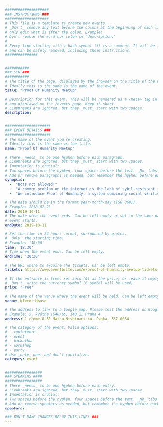 ```yaml
---
####################
### INSTRUCTIONS ###
####################
# This file is a template to create new events.
# _Don't_ remove any text before the colons at the beginning of each line,
# only edit what is after the colon. Example:
# Don't remove the word nor colon on 'description:'
#
# Every line starting with a hash symbol (#) is a comment. It will be ignored
# and can be safely removed, including these instructions.
###############


###########
### SEO ###
###########
# The title of the page, displayed by the browser on the title of the window.
# Ideally this is the same as the name of the event.
title: "Proof Of Humanity Meetup"

# Description for this event. This will be rendered as a <meta> tag in the HTML,
# and displayed on the /events page. Keep it short.
# Linebreaks are ignored, but they _must_ start with two spaces.
description: 


#####################
### EVENT DETAILS ###
#####################
# The name of the event you're creating.
# Ideally this is the same as the title.
name: "Proof Of Humanity Meetup"

# There _needs_ to be one hyphen before each paragraph.
# Linebreaks are ignored, but they _must_ start with two spaces.
# Indentation is crucial:
# Two spaces before the hyphen, four spaces before the text. _No_ tabs allowed.
# Add or remove paragraphs as needed, but remember the hyphen before each entry.
synopsis:
  -  "Bots not allowed!" 
  -  "A common problem on the internet is the lack of sybil-resistant identity systems. Users can generally create multiple accounts using different pseudonyms (or address in the case of crypto-networks) to receive rewards multiple times, bias votes, write multiple fake reviews, etc."
  -  "We introduce Proof of Humanity, a system combining social verification with video submission in order to create a Sybil proof list of humans. Kleros Team is happy to invite you to its Osaka House, Friday 11th, after DevCon 5, to talk and build Proof Of Humanity."
  
# The date should be in the format year-month-day (ISO 8601).
# Example: 2018-02-28
date: 2019-10-11
# The date when the event ends. Can be left empty or set to the same day the
# event starts.
endDate: 2019-10-11

# Set the time in 24 hours format, surrounded by quotes.
# _Only_ the starting time!
# Example: '18:00'
time: '18:30'
# Time when the event ends. Can be left empty.
endTime: '20:30'

# The URL where to akquire the tickets. Can be left empty.
tickets: https://www.eventbrite.com/e/proof-of-humanity-meetup-tickets-75786911693

# If the entrance is free, set zero (0) as the price, or leave it empty.
# _Don't_ write the currency symbol (€ symbol will be used).
price: 'Free'

# The name of the venue where the event will be held. Can be left empty.
venue: Kleros House

# The address to link to a Google map. Please test the address on Google Maps.
# Example: 5. května 1640/65, 140 21 Praha 4
address: 1-chōme-8-30 Matsu Nishinari-ku, Osaka, 557-0034

# The category of the event. Valid options:
# - conference
# - event
# - hackathon
# - workshop
# - party
# Use _only_ one, and don't capitalize.
category: event


#################
### SPEAKERS ####
#################
# There _needs_ to be one hyphen before each entry.
# Linebreaks are ignored, but they _must_ start with two spaces.
# Indentation is crucial:
# Two spaces before the hyphen, four spaces before the text. _No_ tabs allowed.
# Add or remove speakers as needed, but remember the hyphen before each entry.
speakers:

### DON'T MAKE CHANGES BELOW THIS LINE! ###
---
```

<!-- ### DON'T MAKE CHANGES BELOW THIS LINE! ### -->

<Event-Content/>
